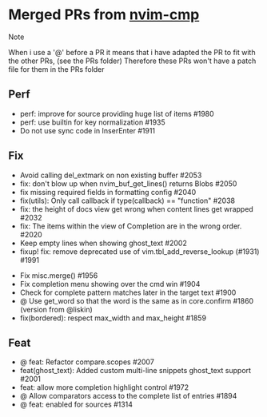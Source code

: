 # Merged PRs from [nvim-cmp](https://github.com/hrsh7th/nvim-cmp)

> [!NOTE]
> When i use a '@' before a PR it means that i have adapted the PR to fit with the other PRs, (see the PRs folder)
> Therefore these PRs won't have a patch file for them in the PRs folder

## Perf
- perf: improve for source providing huge list of items #1980
- perf: use builtin for key normalization #1935
- Do not use sync code in InserEnter #1911

## Fix
- Avoid calling del_extmark on non existing buffer #2053
- fix: don't blow up when nvim_buf_get_lines() returns Blobs #2050
- fix missing required fields in formatting config #2040 
- fix(utils): Only call callback if type(callback) == "function" #2038
- fix: the height of docs view get wrong when content lines get wrapped #2032
- fix: The items within the view of Completion are in the wrong order. #2020
- Keep empty lines when showing ghost_text #2002
- fixup! fix: remove deprecated use of vim.tbl_add_reverse_lookup (#1931) #1991
<!-- - @ Use keyword_pattern for is_symbol check #1975  -->
- Fix misc.merge() #1956
- Fix completion menu showing over the cmd win #1904
- Check for complete pattern matches later in the target text #1900
- @ Use get_word so that the word is the same as in core.confirm #1860 (version from @liskin)
- fix(bordered): respect max_width and max_height #1859

## Feat
- @ feat: Refactor compare.scopes #2007
- feat(ghost_text): Added custom multi-line snippets ghost_text support #2001
- feat: allow more completion highlight control #1972
- @ Allow comparators access to the complete list of entries #1894
- @ feat: enabled for sources #1314

